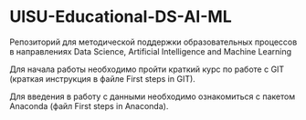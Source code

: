 # UlSU-Educational-DS-AI-ML

Репозиторий для методической поддержки образовательных процессов в направлениях Data Science, Artificial Intelligence and Machine Learning

Для начала работы необходимо пройти краткий курс по работе с GIT (краткая инструкция в файле First steps in GIT). 

Для введения в работу с данными необходимо ознакомиться с пакетом Anaconda (файл First steps in Anaconda).
